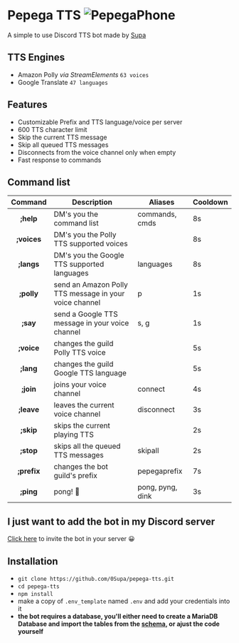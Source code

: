# Pepega TTS ![PepegaPhone](https://cdn.frankerfacez.com/emoticon/312720/1)
 A simple to use Discord TTS bot made by [Supa](https://discord.com/users/535820575868715008)
## TTS Engines
 * Amazon Polly *via StreamElements* `63 voices`
 * Google Translate `47 languages`

## Features
 * Customizable Prefix and TTS language/voice per server
 * 600 TTS character limit
 * Skip the current TTS message
 * Skip all queued TTS messages
 * Disconnects from the voice channel only when empty
 * Fast response to commands

## Command list
| Command | Description | Aliases | Cooldown |
|:---:|---|---|---|
| **;help** | DM's you the command list | commands, cmds | 8s |
| **;voices** | DM's you the Polly TTS supported voices |  | 8s |
| **;langs** | DM's you the Google TTS supported languages | languages | 8s |
| **;polly** | send an Amazon Polly TTS message in your voice channel | p | 1s |
| **;say** | send a Google TTS message in your voice channel | s, g | 1s |
| **;voice** | changes the guild Polly TTS voice |  | 5s |
| **;lang** | changes the guild Google TTS language |  | 5s |
| **;join** | joins your voice channel | connect | 4s |
| **;leave** | leaves the current voice channel | disconnect | 3s |
| **;skip** | skips the current playing TTS |  | 2s |
| **;stop** | skips all the queued TTS messages | skipall | 2s |
| **;prefix** | changes the bot guild's prefix | pepegaprefix | 7s |
| **;ping** | pong! 🏓 | pong, pyng, dink | 3s |

## I just want to add the bot in my Discord server
[Click here](https://discord.com/oauth2/authorize?client_id=837274404551524372&scope=bot&permissions=0) to invite the bot in your server 😀

## Installation
* `git clone https://github.com/0Supa/pepega-tts.git`
* `cd pepega-tts`
* `npm install`
* make a copy of `.env_template` named `.env` and add your credentials into it
* **the bot requires a database, you'll either need to create a MariaDB Database and import the tables from the [schema](schema.sql), or ajust the code yourself**
